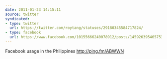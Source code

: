 ```yaml
---
date: 2011-01-23 14:15:11
source: twitter
syndicated:
- type: twitter
  url: https://twitter.com/roytang/statuses/29180345584717824/
- type: facebook
  url: https://www.facebook.com/10155666240078912/posts/145926395465753
---
```


Facebook usage in the Philippines http://ping.fm/ABWWN